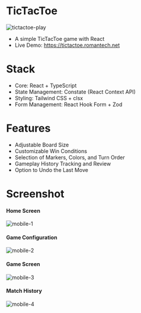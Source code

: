 # TicTacToe
![tictactoe-play](https://github.com/romantech/tic-tac-toe/assets/8604840/b209f34a-255a-415d-b2f0-8b10dc701ed8)

- A simple TicTacToe game with React  
- Live Demo: https://tictactoe.romantech.net

# Stack

- Core: React + TypeScript
- State Management: Constate (React Context API)
- Styling: Tailwind CSS + clsx
- Form Management: React Hook Form + Zod

# Features

- Adjustable Board Size
- Customizable Win Conditions
- Selection of Markers, Colors, and Turn Order
- Gameplay History Tracking and Review
- Option to Undo the Last Move

# Screenshot

#### Home Screen
![mobile-1](https://github.com/romantech/tic-tac-toe/assets/8604840/b1422a26-3ab6-4e70-9632-042ecefce9d3)

#### Game Configuration
![mobile-2](https://github.com/romantech/tic-tac-toe/assets/8604840/f6f52967-4b4b-4c52-ad53-7334c4617cce)

#### Game Screen
![mobile-3](https://github.com/romantech/tic-tac-toe/assets/8604840/ab8bb8c9-46cd-4947-a07e-7a5f1f142069)

#### Match History
![mobile-4](https://github.com/romantech/tic-tac-toe/assets/8604840/10a134c1-37b8-4674-8b40-5e59e3cca671)
